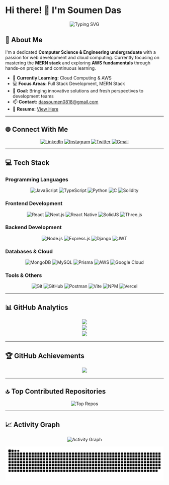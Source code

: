 # Hi there! 👋 I'm Soumen Das

<div align="center">
  <img src="https://readme-typing-svg.herokuapp.com?font=Fira+Code&pause=1000&color=2196F3&center=true&vCenter=true&width=435&lines=Full+Stack+Developer;MERN+Stack+Enthusiast;Cloud+Computing+Explorer;Always+Learning+New+Technologies" alt="Typing SVG" />
</div>

## 💫 About Me

I'm a dedicated **Computer Science & Engineering undergraduate** with a passion for web development and cloud computing. Currently focusing on mastering the **MERN stack** and exploring **AWS fundamentals** through hands-on projects and continuous learning.

- 🌱 **Currently Learning:** Cloud Computing & AWS
- 💻 **Focus Areas:** Full Stack Development, MERN Stack
- 🎯 **Goal:** Bringing innovative solutions and fresh perspectives to development teams
- 📫 **Contact:** dassoumen0818@gmail.com
- 📄 **Resume:** [View Here](https://www.canva.com/design/DAGltmrOziE/Rr0YbwtuyIU5CkbXfkZMNw/edit?utm_content=DAGltmrOziE&utm_campaign=designshare&utm_medium=link2&utm_source=sharebutton)

---

## 🌐 Connect With Me

<div align="center">
  
[![LinkedIn](https://img.shields.io/badge/LinkedIn-0077B5?style=for-the-badge&logo=linkedin&logoColor=white)](https://linkedin.com/in/soumen-das-76b867218)
[![Instagram](https://img.shields.io/badge/Instagram-E4405F?style=for-the-badge&logo=instagram&logoColor=white)](https://instagram.com/sou_men_8.18)
[![Twitter](https://img.shields.io/badge/Twitter-1DA1F2?style=for-the-badge&logo=twitter&logoColor=white)](https://x.com/soumendas334584)
[![Gmail](https://img.shields.io/badge/Gmail-D14836?style=for-the-badge&logo=gmail&logoColor=white)](mailto:dassoumen0818@gmail.com)

</div>

---

## 💻 Tech Stack

### Programming Languages
<div align="center">
  
![JavaScript](https://img.shields.io/badge/JavaScript-F7DF1E?style=for-the-badge&logo=javascript&logoColor=black)
![TypeScript](https://img.shields.io/badge/TypeScript-007ACC?style=for-the-badge&logo=typescript&logoColor=white)
![Python](https://img.shields.io/badge/Python-3776AB?style=for-the-badge&logo=python&logoColor=white)
![C](https://img.shields.io/badge/C-00599C?style=for-the-badge&logo=c&logoColor=white)
![Solidity](https://img.shields.io/badge/Solidity-363636?style=for-the-badge&logo=solidity&logoColor=white)

</div>

### Frontend Development
<div align="center">
  
![React](https://img.shields.io/badge/React-20232A?style=for-the-badge&logo=react&logoColor=61DAFB)
![Next.js](https://img.shields.io/badge/Next.js-000000?style=for-the-badge&logo=next.js&logoColor=white)
![React Native](https://img.shields.io/badge/React_Native-20232A?style=for-the-badge&logo=react&logoColor=61DAFB)
![SolidJS](https://img.shields.io/badge/SolidJS-2c4f7c?style=for-the-badge&logo=solid&logoColor=c8c9cb)
![Three.js](https://img.shields.io/badge/Three.js-000000?style=for-the-badge&logo=three.js&logoColor=white)

</div>

### Backend Development
<div align="center">
  
![Node.js](https://img.shields.io/badge/Node.js-339933?style=for-the-badge&logo=node.js&logoColor=white)
![Express.js](https://img.shields.io/badge/Express.js-000000?style=for-the-badge&logo=express&logoColor=white)
![Django](https://img.shields.io/badge/Django-092E20?style=for-the-badge&logo=django&logoColor=white)
![JWT](https://img.shields.io/badge/JWT-000000?style=for-the-badge&logo=JSON%20web%20tokens&logoColor=white)

</div>

### Databases & Cloud
<div align="center">
  
![MongoDB](https://img.shields.io/badge/MongoDB-4EA94B?style=for-the-badge&logo=mongodb&logoColor=white)
![MySQL](https://img.shields.io/badge/MySQL-005C84?style=for-the-badge&logo=mysql&logoColor=white)
![Prisma](https://img.shields.io/badge/Prisma-3982CE?style=for-the-badge&logo=Prisma&logoColor=white)
![AWS](https://img.shields.io/badge/AWS-232F3E?style=for-the-badge&logo=amazon-aws&logoColor=white)
![Google Cloud](https://img.shields.io/badge/Google_Cloud-4285F4?style=for-the-badge&logo=google-cloud&logoColor=white)

</div>

### Tools & Others
<div align="center">
  
![Git](https://img.shields.io/badge/Git-F05032?style=for-the-badge&logo=git&logoColor=white)
![GitHub](https://img.shields.io/badge/GitHub-100000?style=for-the-badge&logo=github&logoColor=white)
![Postman](https://img.shields.io/badge/Postman-FF6C37?style=for-the-badge&logo=postman&logoColor=white)
![Vite](https://img.shields.io/badge/Vite-646CFF?style=for-the-badge&logo=vite&logoColor=white)
![NPM](https://img.shields.io/badge/NPM-CB3837?style=for-the-badge&logo=npm&logoColor=white)
![Vercel](https://img.shields.io/badge/Vercel-000000?style=for-the-badge&logo=vercel&logoColor=white)

</div>

---

## 📊 GitHub Analytics

<div align="center">
  
![](https://github-readme-stats.vercel.app/api?username=soumen0818&theme=github_dark&hide_border=false&include_all_commits=false&count_private=true)<br/>
![](https://github-readme-streak-stats.herokuapp.com/?user=soumen0818&theme=github_dark&hide_border=false)<br/>
![](https://github-readme-stats.vercel.app/api/top-langs/?username=soumen0818&theme=github_dark&hide_border=false&include_all_commits=false&count_private=true&layout=compact)

</div>

---

## 🏆 GitHub Achievements

<div align="center">
  
![](https://github-profile-trophy.vercel.app/?username=soumen0818&theme=radical&no-frame=false&no-bg=true&margin-w=4)

</div>

---

## 🔝 Top Contributed Repositories

<div align="center">
  
![Top Repos](https://github-contributor-stats.vercel.app/api?username=soumen0818&limit=5&theme=tokyonight&combine_all_yearly_contributions=true)

</div>

---

## 📈 Activity Graph

<div align="center">
  
![Activity Graph](https://github-readme-activity-graph.vercel.app/graph?username=soumen0818&bg_color=1a1b27&color=38bdae&line=70a5fd&point=bf91f3&area=true&hide_border=true)

</div>


<div align="center">
  <img src="https://raw.githubusercontent.com/platane/snk/output/github-contribution-grid-snake-dark.svg" alt="Snake animation" />
</div>
